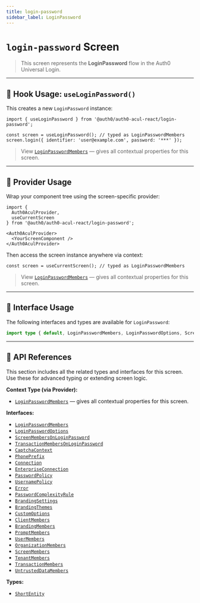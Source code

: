 ```yaml
---
title: login-password
sidebar_label: LoginPassword
---
```


# `login-password` Screen

> This screen represents the **LoginPassword** flow in the Auth0 Universal Login.

---

## 🔹 Hook Usage: `useLoginPassword()`

This creates a new `LoginPassword` instance:

```tsx
import { useLoginPassword } from '@auth0/auth0-acul-react/login-password';

const screen = useLoginPassword(); // typed as LoginPasswordMembers
screen.login({ identifier: 'user@example.com', password: '***' });
```

> View [`LoginPasswordMembers`](https://auth0.github.io/universal-login/interfaces/Classes.LoginPasswordMembers.html) — gives all contextual properties for this screen.

---

## 🔹 Provider Usage

Wrap your component tree using the screen-specific provider:

```tsx
import {
  Auth0AculProvider,
  useCurrentScreen
} from '@auth0/auth0-acul-react/login-password';

<Auth0AculProvider>
  <YourScreenComponent />
</Auth0AculProvider>
```

Then access the screen instance anywhere via context:

```tsx
const screen = useCurrentScreen(); // typed as LoginPasswordMembers
```
> View [`LoginPasswordMembers`](https://auth0.github.io/universal-login/interfaces/Classes.LoginPasswordMembers.html) — gives all contextual properties for this screen.

---

## 🔹 Interface Usage

The following interfaces and types are available for `LoginPassword`:

```ts
import type { default, LoginPasswordMembers, LoginPasswordOptions, ScreenMembersOnLoginPassword, TransactionMembersOnLoginPassword, CaptchaContext, PhonePrefix, Connection, EnterpriseConnection, PasswordPolicy, UsernamePolicy, Error, PasswordComplexityRule, BrandingSettings, BrandingThemes, CustomOptions, ShortEntity, ClientMembers, BrandingMembers, PromptMembers, UserMembers, OrganizationMembers, ScreenMembers, TenantMembers, TransactionMembers, UntrustedDataMembers } from '@auth0/auth0-acul-react/login-password';
```

---

## 🔸 API References

This section includes all the related types and interfaces for this screen. Use these for advanced typing or extending screen logic.

**Context Type (via Provider):**
- [`LoginPasswordMembers`](https://auth0.github.io/universal-login/interfaces/Classes.LoginPasswordMembers.html) — gives all contextual properties for this screen.

**Interfaces:**
- [`LoginPasswordMembers`](https://auth0.github.io/universal-login/interfaces/Classes.LoginPasswordMembers.html)
- [`LoginPasswordOptions`](https://auth0.github.io/universal-login/interfaces/Classes.LoginPasswordOptions.html)
- [`ScreenMembersOnLoginPassword`](https://auth0.github.io/universal-login/interfaces/Classes.ScreenMembersOnLoginPassword.html)
- [`TransactionMembersOnLoginPassword`](https://auth0.github.io/universal-login/interfaces/Classes.TransactionMembersOnLoginPassword.html)
- [`CaptchaContext`](https://auth0.github.io/universal-login/interfaces/Classes.CaptchaContext.html)
- [`PhonePrefix`](https://auth0.github.io/universal-login/interfaces/Classes.PhonePrefix.html)
- [`Connection`](https://auth0.github.io/universal-login/interfaces/Classes.Connection.html)
- [`EnterpriseConnection`](https://auth0.github.io/universal-login/interfaces/Classes.EnterpriseConnection.html)
- [`PasswordPolicy`](https://auth0.github.io/universal-login/interfaces/Classes.PasswordPolicy.html)
- [`UsernamePolicy`](https://auth0.github.io/universal-login/interfaces/Classes.UsernamePolicy.html)
- [`Error`](https://auth0.github.io/universal-login/interfaces/Classes.Error.html)
- [`PasswordComplexityRule`](https://auth0.github.io/universal-login/interfaces/Classes.PasswordComplexityRule.html)
- [`BrandingSettings`](https://auth0.github.io/universal-login/interfaces/Classes.BrandingSettings.html)
- [`BrandingThemes`](https://auth0.github.io/universal-login/interfaces/Classes.BrandingThemes.html)
- [`CustomOptions`](https://auth0.github.io/universal-login/interfaces/Classes.CustomOptions.html)
- [`ClientMembers`](https://auth0.github.io/universal-login/interfaces/Classes.ClientMembers.html)
- [`BrandingMembers`](https://auth0.github.io/universal-login/interfaces/Classes.BrandingMembers.html)
- [`PromptMembers`](https://auth0.github.io/universal-login/interfaces/Classes.PromptMembers.html)
- [`UserMembers`](https://auth0.github.io/universal-login/interfaces/Classes.UserMembers.html)
- [`OrganizationMembers`](https://auth0.github.io/universal-login/interfaces/Classes.OrganizationMembers.html)
- [`ScreenMembers`](https://auth0.github.io/universal-login/interfaces/Classes.ScreenMembers.html)
- [`TenantMembers`](https://auth0.github.io/universal-login/interfaces/Classes.TenantMembers.html)
- [`TransactionMembers`](https://auth0.github.io/universal-login/interfaces/Classes.TransactionMembers.html)
- [`UntrustedDataMembers`](https://auth0.github.io/universal-login/interfaces/Classes.UntrustedDataMembers.html)


**Types:**
- [`ShortEntity`](https://auth0.github.io/universal-login/types/Classes.ShortEntity.html)
